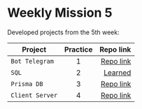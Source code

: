 # Weekly Mission 5

Developed projects from the 5th week:

| Project         | Practice |                                                         Repo link |
| --------------- | :------: | ----------------------------------------------------------------: |
| `Bot Telegram`  |    1     |       [Repo link](https://github.com/JavierMendez-Coder/fizzbuzz) |
| `SQL`           |    2     |                                                       [Learned]() |
| `Prisma DB`     |    3     |         [Repo link](https://github.com/JavierMendez-Coder/prisma) |
| `Client Server` |    4     | [Repo link](https://github.com/JavierMendez-Coder/client-launchx) |
